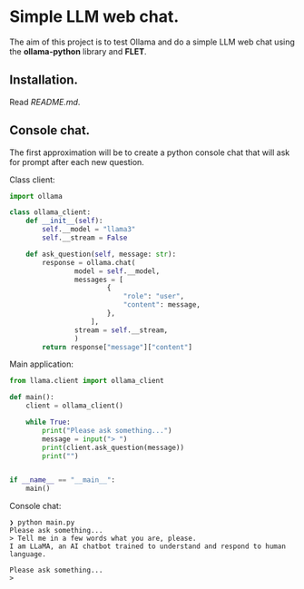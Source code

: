 # Simple LLM web chat.

The aim of this project is to test Ollama and do a simple LLM web chat using the **ollama-python** library and **FLET**.

## Installation.

Read *README.md*.

## Console chat.

The first approximation will be to create a python console chat that will ask for prompt after each new question.

Class client:

```python
import ollama

class ollama_client:
    def __init__(self):
        self.__model = "llama3"
        self.__stream = False

    def ask_question(self, message: str):
        response = ollama.chat(
                model = self.__model,
                messages = [
                        {
                            "role": "user",
                            "content": message,
                        },
                    ],
                stream = self.__stream,
                )
        return response["message"]["content"]
```

Main application:

```python
from llama.client import ollama_client

def main():
    client = ollama_client()

    while True:
        print("Please ask something...")
        message = input("> ")
        print(client.ask_question(message))
        print("")


if __name__ == "__main__":
    main()
```

Console chat:

```console
❯ python main.py
Please ask something...
> Tell me in a few words what you are, please.
I am LLaMA, an AI chatbot trained to understand and respond to human language.

Please ask something...
>
```
